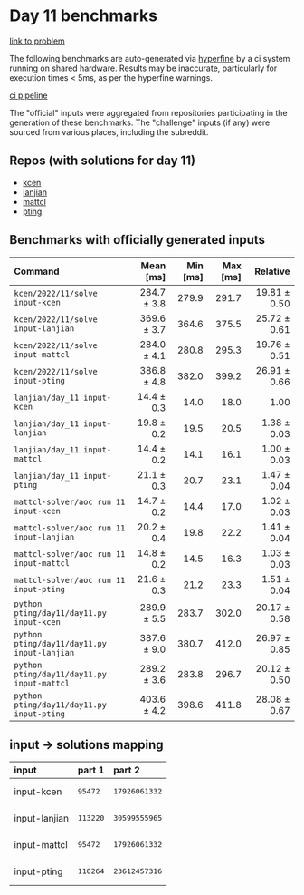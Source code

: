 # Day 11 benchmarks

[link to problem](http://adventofcode.com/2022/day/11)

The following benchmarks are auto-generated via [hyperfine](https://github.com/sharkdp/hyperfine) by a ci system running on shared hardware. Results may be inaccurate, particularly for execution times < 5ms, as per the hyperfine warnings.

[ci pipeline](http://ci.papercode.net:8080/teams/aoc2022/pipelines/aoc-compare-2022)

The "official" inputs were aggregated from repositories participating in the generation of these benchmarks. The "challenge" inputs (if any) were sourced from various places, including the subreddit.

## Repos (with solutions for day 11)


- [kcen](https://github.com/kcen/AdventOfCode)
- [lanjian](https://github.com/LanJian/aoc-2022)
- [mattcl](https://github.com/mattcl/aoc2022)
- [pting](https://github.com/pting/aoc2022)

## Benchmarks with officially generated inputs
| Command | Mean [ms] | Min [ms] | Max [ms] | Relative |
|:---|---:|---:|---:|---:|
| `kcen/2022/11/solve input-kcen` | 284.7 ± 3.8 | 279.9 | 291.7 | 19.81 ± 0.50 |
| `kcen/2022/11/solve input-lanjian` | 369.6 ± 3.7 | 364.6 | 375.5 | 25.72 ± 0.61 |
| `kcen/2022/11/solve input-mattcl` | 284.0 ± 4.1 | 280.8 | 295.3 | 19.76 ± 0.51 |
| `kcen/2022/11/solve input-pting` | 386.8 ± 4.8 | 382.0 | 399.2 | 26.91 ± 0.66 |
| `lanjian/day_11 input-kcen` | 14.4 ± 0.3 | 14.0 | 18.0 | 1.00 |
| `lanjian/day_11 input-lanjian` | 19.8 ± 0.2 | 19.5 | 20.5 | 1.38 ± 0.03 |
| `lanjian/day_11 input-mattcl` | 14.4 ± 0.2 | 14.1 | 16.1 | 1.00 ± 0.03 |
| `lanjian/day_11 input-pting` | 21.1 ± 0.3 | 20.7 | 23.1 | 1.47 ± 0.04 |
| `mattcl-solver/aoc run 11 input-kcen` | 14.7 ± 0.2 | 14.4 | 17.0 | 1.02 ± 0.03 |
| `mattcl-solver/aoc run 11 input-lanjian` | 20.2 ± 0.4 | 19.8 | 22.2 | 1.41 ± 0.04 |
| `mattcl-solver/aoc run 11 input-mattcl` | 14.8 ± 0.2 | 14.5 | 16.3 | 1.03 ± 0.03 |
| `mattcl-solver/aoc run 11 input-pting` | 21.6 ± 0.3 | 21.2 | 23.3 | 1.51 ± 0.04 |
| `python pting/day11/day11.py input-kcen` | 289.9 ± 5.5 | 283.7 | 302.0 | 20.17 ± 0.58 |
| `python pting/day11/day11.py input-lanjian` | 387.6 ± 9.0 | 380.7 | 412.0 | 26.97 ± 0.85 |
| `python pting/day11/day11.py input-mattcl` | 289.2 ± 3.6 | 283.8 | 296.7 | 20.12 ± 0.50 |
| `python pting/day11/day11.py input-pting` | 403.6 ± 4.2 | 398.6 | 411.8 | 28.08 ± 0.67 |

## input -> solutions mapping
|input|part 1|part 2|
|:---|:---|:---|
|input-kcen|<pre>95472</pre>|<pre>17926061332</pre>|
|input-lanjian|<pre>113220</pre>|<pre>30599555965</pre>|
|input-mattcl|<pre>95472</pre>|<pre>17926061332</pre>|
|input-pting|<pre>110264</pre>|<pre>23612457316</pre>|
